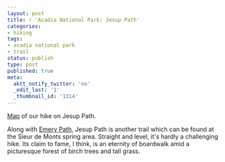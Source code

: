```yaml
---
layout: post
title: ! 'Acadia National Park: Jesup Path'
categories:
- hiking
tags:
- acadia national park
- trail
status: publish
type: post
published: true
meta:
  aktt_notify_twitter: 'no'
  _edit_last: '1'
  _thumbnail_id: '1314'
---
```

<a href="https://maps.google.com/maps/ms?msid=214490968088440958659.0004c4860317ce599cad3&msa=0&ll=44.366462,-68.211515&spn=0.014895,0.015643" target="_blank">Map</a> of our hike on Jesup Path.

Along with <a href="http://www.yentran.org/blog/2012/07/acadia-national-park-dorr-mountain/" title="Acadia National Park: Dorr Mountain" target="_blank">Emery Path</a>, Jesup Path is another trail which can be found at the Sieur de Monts spring area. Straight and level, it's hardly a challenging hike.  Its claim to fame, I think, is an eternity of boardwalk amid a picturesque forest of birch trees and tall grass.

